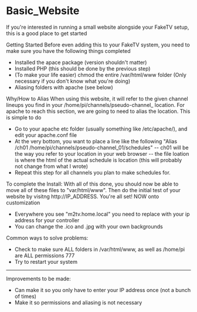 # Basic_Website
If you're interested in running a small website alongside your FakeTV setup, this is a good place to get started

Getting Started
Before even adding this to your FakeTV system, you need to make sure you have the following things completed
- Installed the apace package (version shouldn't matter)
- Installed PHP (this should be done by the previous step)
- (To make your life easier) chmod the entire /var/html/www folder (Only necessary if you don't know what you're doing)
- Aliasing folders with apache (see below)

Why/How to Alias
When using this website, it will refer to the given channel lineups you find in your /home/pi/channels/pseudo-channel_ location.  For apache to reach this section, we are going to need to alias the location.  This is simple to do
- Go to your apache etc folder (usually something like /etc/apache/), and edit your apache.conf file
- At the very bottom, you want to place a line like the following "Alias /ch01 /home/pi/channels/pseudo-channel_01/schedules"
-- ch01 will be the way you refer to your location in your web browser
-- the file loation is where the html of the actual schedule is location (this will probably not change from what I wrote)
- Repeat this step for all channels you plan to make schedules for.

To complete the Install: 
With all of this done, you should now be able to move all of these files to "var/html/www".  Then do the initial test of your website by visitng http://IP_ADDRESS.  You're all set!
  NOW onto customization
  - Everywhere you see "m2tv.home.local" you need to replace with your ip address for your controller
  - You can change the .ico and .jpg with your own backgrounds
  
Common ways to solve problems:
- Check to make sure ALL folders in /var/html/www, as well as /home/pi are ALL permissions 777
- Try to restart your system

-----------------------------------------------
Improvements to be made:
- Can make it so you only have to enter your IP address once (not a bunch of times)
- Make it so permissions and aliasing is not necessary
